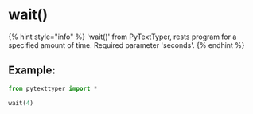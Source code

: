 # wait()

{% hint style="info" %}
'wait()' from PyTextTyper, rests program for a specified amount of time. Required parameter 'seconds'.
{% endhint %}

## Example:

```python
from pytexttyper import *

wait(4)
```

